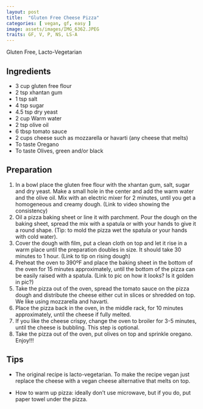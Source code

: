 ```yaml
---
layout: post
title:  "Gluten Free Cheese Pizza"
categories: [ vegan, gf, easy ]
image: assets/images/IMG_6362.JPEG
traits: GF, V, P, NS, LS-A
---
```


Gluten Free, Lacto-Vegetarian




## Ingredients

* 3 	cup gluten free flour 
* 2 tsp 	xhantan gum
* 1 tsp 	salt
* 4 tsp	sugar
* 4.5 tsp	dry yeast
* 2 cup	Warm water
* 2 tsp	olive oil
* 6 tbsp	tomato sauce
* 2 cups  cheese such as mozzarella or havarti (any cheese that melts)
* To taste 	Oregano
* To taste 	Olives, green and/or black



## Preparation

1. In a bowl place the gluten free flour with the xhantan gum, salt, sugar and dry yeast. Make a small hole in the center and add the warm water and the olive oil. Mix with an electric mixer for 2 minutes, until you get a homogeneous and creamy dough. (Link to video showing the consistency)
2. Oil a pizza baking sheet or line it with parchment. Pour the dough on the baking sheet, spread the mix with a spatula or with your hands to give it a round shape. (Tip: to mold the pizza wet the spatula or your hands with cold water).  
3. Cover the dough with film, put a clean cloth on top and let it rise in a warm place until the preparation doubles in size. It should take 30 minutes to 1 hour. (Link to tip on rising dough)
4. Preheat the oven to 390ºF and place the baking sheet in the bottom of the oven for 15 minutes approximately, until the bottom of the pizza can be easily raised with a spatula. (Link to pic on how it looks? Is it golden in pic?)
5. Take the pizza out of the oven, spread the tomato sauce on the pizza dough and distribute the cheese either cut in slices or shredded on top. We like using mozzarella and havarti.
6. Place the pizza back in the oven, in the middle rack, for 10 minutes approximately, until the cheese if fully melted.  
7. If you like the cheese crispy, change the oven to broiler for 3-5 minutes, until the cheese is bubbling. This step is optional.
8. Take the pizza out of the oven, put olives on top and sprinkle oregano. Enjoy!!!


## Tips

* The original recipe is lacto-vegetarian.  To make the recipe vegan just replace the cheese with a vegan cheese alternative that melts on top.

* How to warm up pizza:  ideally don’t use microwave, but if you do, put paper towel under the pizza.  

